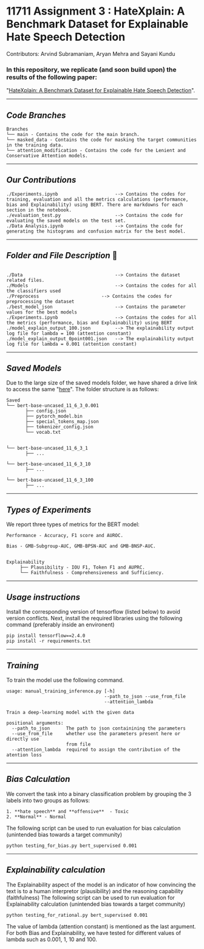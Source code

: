 # 11711 Assignment 3 : HateXplain: A Benchmark Dataset for Explainable Hate Speech Detection 

Contributors: Arvind Subramaniam, Aryan Mehra and Sayani Kundu

### In this repository, we replicate (and soon build upon) the results of the following paper: 

"[HateXplain: A Benchmark Dataset for Explainable Hate Speech Detection](https://arxiv.org/abs/2012.10289)". 
<!-- Please follow this [link] "" for the repo to the main paper.  -->


------------------------------------------
***Code Branches*** 
------------------------------------------
```
Branches
└── main - Contains the code for the main branch.
└── masked_data - Contains the code for masking the target communities in the training data.  
└── attention_modification - Contains the code for the Lenient and Conservative Attention models.
```

------------------------------------------
***Our Contributions*** 
------------------------------------------

~~~
./Experiments.ipynb                     --> Contains the codes for training, evaluation and all the metrics calculations (performance, bias and Explainability) using BERT. There are markdowns for each section in the notebook.
./evaluation_test.py                    --> Contains the code for evaluating the saved models on the test set.
./Data Analysis.ipynb                   --> Contains the code for generating the histograms and confusion matrix for the best model.
~~~

------------------------------------------
***Folder and File Description*** :open_file_folder:	
------------------------------------------
~~~

./Data                                  --> Contains the dataset related files.
./Models                                --> Contains the codes for all the classifiers used
./Preprocess  	                   --> Contains the codes for preprocessing the dataset	
./best_model_json                       --> Contains the parameter values for the best models
./Experiments.ipynb                     --> Contains the codes for all the metrics (performance, bias and Explainability) using BERT
./model_explain_output_100.json         --> The explainability output log file for lambda = 100 (attention constant)
./model_explain_output_0point001.json   --> The explainability output log file for lambda = 0.001 (attention constant)
~~~

------------------------------------------
***Saved Models*** 
------------------------------------------
Due to the large size of the saved models folder, we have shared a drive link to access the same "[here](https://drive.google.com/drive/folders/1_PVUHwvY7EHoc_w9Ebqg1dgh9R9e2p87?usp=sharing)". The folder structure is as follows:
```
Saved
└── bert-base-uncased_11_6_3_0.001
       ├── config.json
       ├── pytorch_model.bin
       ├── special_tokens_map.json  
       ├── tokenizer_config.json
       └── vocab.txt
       
       
└── bert-base-uncased_11_6_3_1
       ├── ...   
       
└── bert-base-uncased_11_6_3_10
       ├── ...     
       
└── bert-base-uncased_11_6_3_100
       ├── ...
```
------------------------------------------
***Types of Experiments*** 
------------------------------------------
We report three types of metrics for the BERT model:
```
Performance - Accuracy, F1 score and AUROC.

Bias - GMB-Subgroup-AUC, GMB-BPSN-AUC and GMB-BNSP-AUC.


Explainability
     ├── Plausibility - IOU F1, Token F1 and AUPRC.
     └── Faithfulness - Comprehensiveness and Sufficiency.
```


------------------------------------------
***Usage instructions*** 
------------------------------------------
Install the corresponding version of tensorflow (listed below) to avoid version conflicts. Next, install the required libraries using the following command (preferably inside an environent)

~~~
pip install tensorflow==2.4.0
pip install -r requirements.txt
~~~

------------------------------------------
***Training*** 
------------------------------------------
To train the model use the following command.

~~~
usage: manual_training_inference.py [-h]
                                    --path_to_json --use_from_file
                                    --attention_lambda

Train a deep-learning model with the given data

positional arguments:
  --path_to_json      The path to json containining the parameters
  --use_from_file     whether use the parameters present here or directly use
                      from file
  --attention_lambda  required to assign the contribution of the atention loss

~~~

------------------------------------------
***Bias Calculation*** 
------------------------------------------
We convert the task into a binary classification problem by grouping the 3 labels into two groups as follows:

```
1. **hate speech** and **offensive**  - Toxic
2. **Normal** - Normal
```
The following script can be used to run evaluation for bias calculation (unintended bias towards a target community)

```
python testing_for_bias.py bert_supervised 0.001
```

------------------------------------------
***Explainability calculation*** 
------------------------------------------
The Explainability aspect of the model is an indicator of how convincing the text is to a human interpretor (plausibility) and the reasoning capability (faithfulness)
The following script can be used to run evaluation for Explainability calculation (unintended bias towards a target community)

```
python testing_for_rational.py bert_supervised 0.001
```


The value of lambda (attention constant) is mentioned as the last argument. For both Bias and Explainability, we have tested for different values of lambda such as 0.001, 1, 10 and 100.
